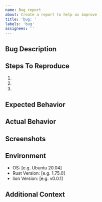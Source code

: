 ```yaml
---
name: Bug report
about: Create a report to help us improve
title: 'bug: '
labels: 'bug'
assignees: ''
---
```


## Bug Description
<!-- A clear and concise description of what the bug is -->

## Steps To Reproduce
1. 
2. 
3. 

## Expected Behavior
<!-- A clear and concise description of what you expected to happen -->

## Actual Behavior
<!-- What actually happened -->

## Screenshots
<!-- If applicable, add screenshots to help explain your problem -->

## Environment
- OS: [e.g. Ubuntu 20.04]
- Rust Version: [e.g. 1.75.0]
- lion Version: [e.g. v0.0.1]

## Additional Context
<!-- Add any other context about the problem here -->